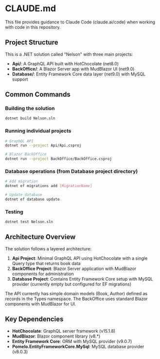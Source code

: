 # CLAUDE.md

This file provides guidance to Claude Code (claude.ai/code) when working with code in this repository.

## Project Structure

This is a .NET solution called "Nelson" with three main projects:

- **Api/**: A GraphQL API built with HotChocolate (net8.0)
- **BackOffice/**: A Blazor Server app with MudBlazor UI (net9.0) 
- **Database/**: Entity Framework Core data layer (net9.0) with MySQL support

## Common Commands

### Building the solution
```bash
dotnet build Nelson.sln
```

### Running individual projects
```bash
# GraphQL API
dotnet run --project Api/Api.csproj

# Blazor BackOffice
dotnet run --project BackOffice/BackOffice.csproj
```

### Database operations (from Database project directory)
```bash
# Add migration
dotnet ef migrations add [MigrationName]

# Update database
dotnet ef database update
```

### Testing
```bash
dotnet test Nelson.sln
```

## Architecture Overview

The solution follows a layered architecture:

1. **Api Project**: Minimal GraphQL API using HotChocolate with a single Query type that returns book data
2. **BackOffice Project**: Blazor Server application with MudBlazor components for administration
3. **Database Project**: Contains Entity Framework Core setup with MySQL provider (currently empty but configured for EF migrations)

The API currently has simple domain models (Book, Author) defined as records in the Types namespace. The BackOffice uses standard Blazor components with MudBlazor for UI.

## Key Dependencies

- **HotChocolate**: GraphQL server framework (v15.1.8)
- **MudBlazor**: Blazor component library (v8.*)
- **Entity Framework Core**: ORM with MySQL provider (v9.0.7)
- **Pomelo.EntityFrameworkCore.MySql**: MySQL database provider (v8.0.3)